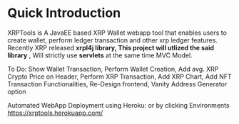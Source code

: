 # Quick Introduction

XRPTools is A JavaEE based XRP Wallet webapp tool that enables users to create wallet, perform ledger transaction and other xrp ledger features. Recently XRP released
**xrpl4j library, This project will utlized the said library** , Will strictly use **servlets** at the same time MVC Model.


To Do: Show Wallet Transaction, Perform Wallet Creation, Add avg. XRP Crypto Price on Header, Perform XRP Transaction, Add XRP Chart, Add NFT Transaction Functionalities, Re-Design frontend, Vanity Address Generator option

Automated WebApp Deployment using Heroku: or by clicking Environments
https://xrptools.herokuapp.com/
